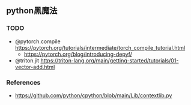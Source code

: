 ## python黑魔法

### TODO
- @pytorch.compile https://pytorch.org/tutorials/intermediate/torch_compile_tutorial.html
  - https://pytorch.org/blog/introducing-depyf/
- @triton.jit https://triton-lang.org/main/getting-started/tutorials/01-vector-add.html

### References
- https://github.com/python/cpython/blob/main/Lib/contextlib.py
